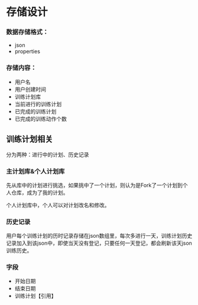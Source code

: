 # 存储设计

### 数据存储格式：

- json
- properties

### 存储内容：

- 用户名
- 用户创建时间
- 训练计划库
- 当前进行的训练计划
- 已完成的训练计划
- 已完成的训练动作个数

## 训练计划相关

分为两种：进行中的计划、历史记录

### 主计划库&个人计划库

先从库中的计划进行挑选，如果挑中了一个计划，则认为是Fork了一个计划到个人仓库，成为了我的计划。

个人计划库中，个人可以对计划改名和修改。

### 历史记录

用户每个训练计划的历时记录存储在json数组里，每次多进行一天，训练计划历史记录加入到该json中，即使当天没有登记，只要任何一天登记，都会刷新该天json训练历史。



### 字段

- 开始日期
- 结束日期
- 训练计划【引用】

